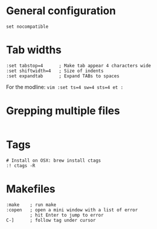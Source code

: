 # General configuration
```
set nocompatible

```

# Tab widths
```
:set tabstop=4      ; Make tab appear 4 characters wide
:set shiftwidth=4   ; Size of indents
:set expandtab      ; Expand TABs to spaces
```
For the modline: `vim :set ts=4 sw=4 sts=4 et :`

# Grepping multiple files
```{vim}

```

# Tags
```{vim}
# Install on OSX: brew install ctags
:! ctags -R
```


# Makefiles
```
:make    ; run make
:copen   ; open a mini window with a list of error
         ; hit Enter to jump to error
C-]      ; follow tag under cursor
```
